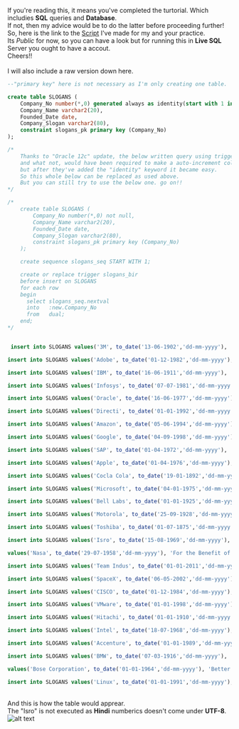 If you're reading this, it means you've completed the turtorial. Which includies <b>SQL</b> queries and <b>Database</b>.</br>
If not, then my advice would be to do the latter before proceeding further!</br>
So, here is the link to the <a href="https://livesql.oracle.com/apex/livesql/file/content_F88O9QP7ZMX64OPYGILYUSNB0.html">Script</a> I've made for my and your practice.</br>
Its <i>Public</i> for now, so you can have a look but for running this in <b>Live SQL</b> Server you ought to have a accout.</br>
Cheers!!</br></br>
I will also include a raw version down here.</br>
```sql
--"primary key" here is not necessary as I'm only creating one table.

create table SLOGANS (
    Company_No number(*,0) generated always as identity(start with 1 increment by 1),
    Company_Name varchar2(20),
    Founded_Date date,
    Company_Slogan varchar2(80),
    constraint slogans_pk primary key (Company_No)
);

/*
	Thanks to "Oracle 12c" update, the below written query using triggers, sequences
	and what not, would have been required to make a auto-increment column
	but after they've added the "identity" keyword it became easy.
	So this whole below can be replaced as used above.
	But you can still try to use the below one. go on!!
*/

/*
	create table SLOGANS (
	    Company_No number(*,0) not null,
	    Company_Name varchar2(20),
	    Founded_Date date,
	    Company_Slogan varchar2(80),
	    constraint slogans_pk primary key (Company_No)
	);

	create sequence slogans_seq START WITH 1;

	create or replace trigger slogans_bir 
	before insert on SLOGANS
	for each row
	begin
	  select slogans_seq.nextval
	  into   :new.Company_No
	  from   dual;
	end;
*/


 insert into SLOGANS values('3M', to_date('13-06-1902','dd-mm-yyyy'), 'Innovation');

insert into SLOGANS values('Adobe', to_date('01-12-1982','dd-mm-yyyy'), 'Better by Adobe');

insert into SLOGANS values('IBM', to_date('16-06-1911','dd-mm-yyyy'), 'We Make IT Happen');

insert into SLOGANS values('Infosys', to_date('07-07-1981','dd-mm-yyyy'), 'Powered by Intellect Driven by Values');

insert into SLOGANS values('Oracle', to_date('16-06-1977','dd-mm-yyyy'), 'Information Driven');

insert into SLOGANS values('Directi', to_date('01-01-1992','dd-mm-yyyy'), 'Intelligent people, Uncommon ideas');

insert into SLOGANS values('Amazon', to_date('05-06-1994','dd-mm-yyyy'), '… and You’re Done');

insert into SLOGANS values('Google', to_date('04-09-1998','dd-mm-yyyy'), 'Dont be evil');

insert into SLOGANS values('SAP', to_date('01-04-1972','dd-mm-yyyy'), 'Run Simple');

insert into SLOGANS values('Apple', to_date('01-04-1976','dd-mm-yyyy'), 'Think different');

insert into SLOGANS values('Cocla Cola', to_date('19-01-1892','dd-mm-yyyy'), 'Taste The Feeling');

insert into SLOGANS values('Microsoft', to_date('04-01-1975','dd-mm-yyyy'), 'Be Whats Next');

insert into SLOGANS values('Bell Labs', to_date('01-01-1925','dd-mm-yyyy'), 'Connection People');

insert into SLOGANS values('Motorola', to_date('25-09-1928','dd-mm-yyyy'), 'iDont, Droid Does');

insert into SLOGANS values('Toshiba', to_date('01-07-1875','dd-mm-yyyy'), 'Committed to People, Committed to the Future');

insert into SLOGANS values('Isro', to_date('15-08-1969','dd-mm-yyyy'), 'मानव जाति की सेवा में अंतरिक्ष प्रौद्योगिकी');

values('Nasa', to_date('29-07-1958','dd-mm-yyyy'), 'For the Benefit of All');

insert into SLOGANS values('Team Indus', to_date('01-01-2011','dd-mm-yyyy'), 'Moon Shot');

insert into SLOGANS values('SpaceX', to_date('06-05-2002','dd-mm-yyyy'), 'Americas Ride to Space');

insert into SLOGANS values('CISCO', to_date('01-12-1984','dd-mm-yyyy'), 'Tomorrow Starts Here');

insert into SLOGANS values('VMware', to_date('01-01-1998','dd-mm-yyyy'), 'Architects of Whats Next');

insert into SLOGANS values('Hitachi', to_date('01-01-1910','dd-mm-yyyy'), 'Inspire the Next');

insert into SLOGANS values('Intel', to_date('18-07-1968','dd-mm-yyyy'), 'Intel Inside');

insert into SLOGANS values('Accenture', to_date('01-01-1989','dd-mm-yyyy'), 'High Performance. Delivered');

insert into SLOGANS values('BMW', to_date('07-03-1916','dd-mm-yyyy'), 'The Ultimate Driving Machine');

values('Bose Corporation', to_date('01-01-1964','dd-mm-yyyy'), 'Better Sound Through Research');

insert into SLOGANS values('Linux', to_date('01-01-1991','dd-mm-yyyy'), 'Software is like sex, its better when its free');
```
</br>And this is how the table would apprear.</br>
The "Isro" is not executed as <b>Hindi</b> numberics doesn't come under <b>UTF-8</b>.</br>
![alt text](https://github.com/aniruddha0pandey/Learn_SQL/blob/master/Aniruddha/Script/script.PNG)
